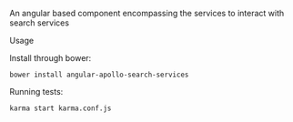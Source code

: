 An angular based component encompassing the services to interact with search services

Usage

Install through bower:

    bower install angular-apollo-search-services
Running tests:

    karma start karma.conf.js
